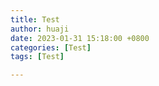 ```yaml
---
title: Test
author: huaji
date: 2023-01-31 15:18:00 +0800
categories: [Test]
tags: [Test]

---
```


